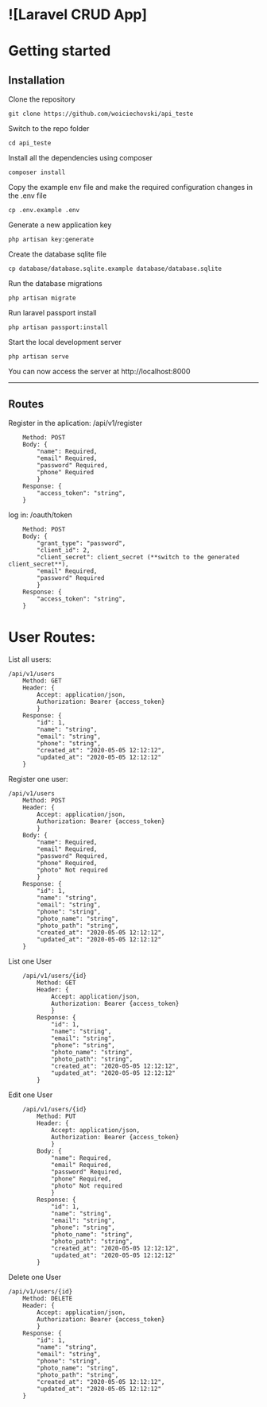 # ![Laravel CRUD App]

# Getting started

## Installation


Clone the repository

    git clone https://github.com/woiciechovski/api_teste

Switch to the repo folder

    cd api_teste

Install all the dependencies using composer

    composer install

Copy the example env file and make the required configuration changes in the .env file

    cp .env.example .env

Generate a new application key

    php artisan key:generate

Create the database sqlite file

    cp database/database.sqlite.example database/database.sqlite

Run the database migrations

    php artisan migrate


Run laravel passport install

    php artisan passport:install

Start the local development server

    php artisan serve

You can now access the server at http://localhost:8000

----------

## Routes


Register in the aplication:
    /api/v1/register

        Method: POST
        Body: {
            "name": Required,
            "email" Required,
            "password" Required,
            "phone" Required
            }
        Response: {
            "access_token": "string",
        }

log in:
    /oauth/token

        Method: POST
        Body: {
            "grant_type": "password",
            "client_id": 2,
            "client_secret": client_secret (**switch to the generated client_secret**),
            "email" Required,
            "password" Required
            }
        Response: {
            "access_token": "string",
        }

# User Routes:

List all users:

    /api/v1/users
        Method: GET
        Header: {
            Accept: application/json,
            Authorization: Bearer {access_token}
            }
        Response: {
            "id": 1,
            "name": "string",
            "email": "string",
            "phone": "string",
            "created_at": "2020-05-05 12:12:12",
            "updated_at": "2020-05-05 12:12:12"
        }

Register one user:


    /api/v1/users
        Method: POST
        Header: {
            Accept: application/json,
            Authorization: Bearer {access_token}
            }
        Body: {
            "name": Required,
            "email" Required,
            "password" Required,
            "phone" Required,
            "photo" Not required
            }
        Response: {
            "id": 1,
            "name": "string",
            "email": "string",
            "phone": "string",
            "photo_name": "string",
            "photo_path": "string",
            "created_at": "2020-05-05 12:12:12",
            "updated_at": "2020-05-05 12:12:12"
        }

List one User
    
    
        /api/v1/users/{id}
            Method: GET
            Header: {
                Accept: application/json,
                Authorization: Bearer {access_token}
                }
            Response: {
                "id": 1,
                "name": "string",
                "email": "string",
                "phone": "string",
                "photo_name": "string",
                "photo_path": "string",
                "created_at": "2020-05-05 12:12:12",
                "updated_at": "2020-05-05 12:12:12"
            }

Edit one User

        /api/v1/users/{id}
            Method: PUT
            Header: {
                Accept: application/json,
                Authorization: Bearer {access_token}
                }
            Body: {
                "name": Required,
                "email" Required,
                "password" Required,
                "phone" Required,
                "photo" Not required
                }
            Response: {
                "id": 1,
                "name": "string",
                "email": "string",
                "phone": "string",
                "photo_name": "string",
                "photo_path": "string",
                "created_at": "2020-05-05 12:12:12",
                "updated_at": "2020-05-05 12:12:12"
            }

Delete one User

    /api/v1/users/{id}
        Method: DELETE
        Header: {
            Accept: application/json,
            Authorization: Bearer {access_token}
            }
        Response: {
            "id": 1,
            "name": "string",
            "email": "string",
            "phone": "string",
            "photo_name": "string",
            "photo_path": "string",
            "created_at": "2020-05-05 12:12:12",
            "updated_at": "2020-05-05 12:12:12"
        }


